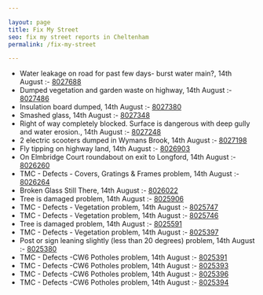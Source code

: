 ```yaml
---

layout: page
title: Fix My Street
seo: fix my street reports in Cheltenham
permalink: /fix-my-street

---
```


<!-- fix_marker starts -->

- Water leakage on road for past few days- burst water main?, 14th August :- [8027688](https://www.fixmystreet.com/report/8027688)
- Dumped vegetation and garden waste on highway, 14th August :- [8027486](https://www.fixmystreet.com/report/8027486)
- Insulation board dumped, 14th August :- [8027380](https://www.fixmystreet.com/report/8027380)
- Smashed glass, 14th August :- [8027348](https://www.fixmystreet.com/report/8027348)
- Right of way completely blocked. Surface is dangerous with deep gully and water erosion., 14th August :- [8027248](https://www.fixmystreet.com/report/8027248)
- 2 electric scooters dumped in Wymans Brook, 14th August :- [8027198](https://www.fixmystreet.com/report/8027198)
- Fly tipping on highway land, 14th August :- [8026903](https://www.fixmystreet.com/report/8026903)
- On Elmbridge Court roundabout on exit to Longford, 14th August :- [8026260](https://www.fixmystreet.com/report/8026260)
- TMC - Defects - Covers, Gratings & Frames problem, 14th August :- [8026264](https://www.fixmystreet.com/report/8026264)
- Broken Glass Still There, 14th August :- [8026022](https://www.fixmystreet.com/report/8026022)
- Tree is damaged problem, 14th August :- [8025906](https://www.fixmystreet.com/report/8025906)
- TMC - Defects - Vegetation problem, 14th August :- [8025747](https://www.fixmystreet.com/report/8025747)
- TMC - Defects - Vegetation problem, 14th August :- [8025746](https://www.fixmystreet.com/report/8025746)
- Tree is damaged problem, 14th August :- [8025591](https://www.fixmystreet.com/report/8025591)
- TMC - Defects - Vegetation problem, 14th August :- [8025397](https://www.fixmystreet.com/report/8025397)
- Post or sign leaning slightly (less than 20 degrees) problem, 14th August :- [8025380](https://www.fixmystreet.com/report/8025380)
- TMC - Defects -CW6 Potholes  problem, 14th August :- [8025391](https://www.fixmystreet.com/report/8025391)
- TMC - Defects -CW6 Potholes  problem, 14th August :- [8025393](https://www.fixmystreet.com/report/8025393)
- TMC - Defects -CW6 Potholes  problem, 14th August :- [8025396](https://www.fixmystreet.com/report/8025396)
- TMC - Defects -CW6 Potholes  problem, 14th August :- [8025394](https://www.fixmystreet.com/report/8025394)

<!-- fix_marker ends -->